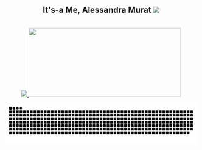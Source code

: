 <h2 align="center" fontsize="12px"> It's-a Me, Alessandra Murat <img src=https://github.com/TheDudeThatCode/TheDudeThatCode/blob/master/Assets/Mario_Hello_Big.gif width="50"></h2>

<br>
<div align="center">
  <a href="https://github.com/AlessandraMurat">
  <img height="180em" src="https://github-readme-stats.vercel.app/api?username=AlessandraMurat&show_icons=true&theme=dracula&include_all_commits=true&count_private=true"/>
    <img height="180em" width="400em" src="https://github-readme-stats.vercel.app/api/top-langs/?username=AlessandraMurat&layout=compact&langs_count=7&theme=dracula"/>


</div>

<div>
 
  ![Snake animation](https://github.com/AlessandraMurat/AlessandraMurat/blob/output/github-contribution-grid-snake.svg)
 
</div>
